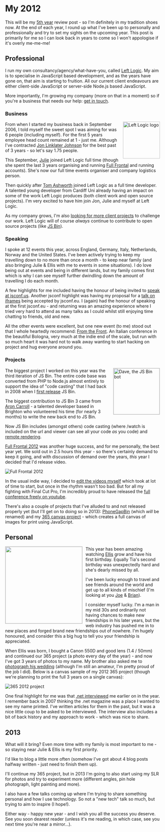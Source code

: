 # My 2012

This will be my [5th year](http://remysharp.com/tag/newyear/) review post - so I'm definitely in my tradition shoes now. At the end of each year, I round up what I've been up to personally and professionally and try to set my sights on the upcoming year. This post is primarily for me so I can look back in years to come so I won't appologise if it's overly me-me-me!

## Professional

I run my own consultancy/agency/what-have-you, called [Left Logic](http://leftlogic.com). My aim is to specialise in JavaScript based development, and as the years have gone on, that aim is starting to fruition. All our current client endeavours are either client-side JavaScript or server-side Node.js based JavaScript.

More importantly, I'm growing my company (more on that in a moment) so if you're a business that needs our help: [get in touch](http://leftlogic.com/contact).

### Business

<img src="http://remysharp.com/images/logo-512.png" alt="Left Logic logo" title="Left Logic logo" style="float: right; margin-left: 10px; margin-bottom: 10px; height: 120px;">From when I started my business back in September 2006, I told myself the sweet spot I was aiming for was 6 people (including myself). For the first 5 years employee head count remained at 1 - just me. Although I've contracted [Jon Linklater Johnson](http://twitter.com/binarytales) for the best past of 3 years - so let's say 1.75 people.

This September, [Julie](http://twitter.com/julieanne) joined Left Logic full time (though she spent the last 3 years organising and running [Full Frontal](http://full-frontal.org) and running accounts). She's now our full time events organiser and company logistics person.

Then quickly after [Tom Ashworth](http://phuu.net/about.html) joined Left Logic as a full time developer. A talented young developer from Cardiff Uni already having an impact on some of the work Left Logic produces (both client work and open source projects). I'm very excited to have him join Jon, Julie and myself at Left Logic.

As my company grows, I'm also [looking for more client projects](http://leftlogic.com/contact) to challenge our work. Left Logic will of course *always* continue to contribute to open source projects (like [JS Bin](http://jsbin.com)).

### Speaking

I spoke at 12 events this year, across England, Germany, Italy, Netherlands, Norway and the United States. I've been actively trying to keep my travelling down to no more than once a month - to keep near family (and also bringing Julie & Ellis with me to events in some situations). I do love being out at events and being in different lands, but my family comes first which is why I can see myself further dwindling down the amount of travelling I do each month.

A few highlights for me included having the honour of being invited to [speak at jsconf.us](http://2012.jsconf.us/). Another jsconf highlight was having my proposal for a [talk on iframes](http://www.youtube.com/watch?v=y4lBEZTThvg) being accepted by jsconf.eu. I (again) had the honour of speaking at the first jsconf.eu - and returning was an amazing experience where I tried very hard to attend as many talks as I could whilst still enjoying time chatting to friends, old and new.

All the other events were excellent, but one new event (to me) stood out that I whole heartedly recommend: [From the Front](http://2012.fromthefront.it/). An Italian conference in the beautiful Bologna, very much at the indie end of the scale, but run with so much heart it was hard not to walk away wanting to start hacking on project and hug everyone around you.

### Projects

<img src="http://jsbin.com/images/logo.png" alt="Dave, the JS Bin bot" title="My name is Dave" style="float: right; margin-left: 10px; margin-bottom: 10px; height: 150px; border: 1px solid #ccc;">The biggest project I worked on this year was the third iteration of JS Bin. The entire code base was converted from PHP to Node.js almost entirely to support the idea of "code casting" that I had back in 2008 when I [first release](http://remysharp.com/2008/10/06/js-bin-for-collaborative-javascript-debugging/) JS Bin. 

The biggest contribution to JS Bin 3 came from [Aron Carroll](http://aroncarroll.com/) - a talented developer based in Brighton who volunteered his time (for nearly 3 months) to write the new back end to JS Bin.

Now JS Bin includes (amongst others) code casting (where /watch is included on the url and viewer can see all your code *as* you code) and [remote rendering](http://www.youtube.com/watch?v=eDFGrqjjyLk).

[Full Frontal 2012](http://2012.full-frontal.org) was another huge success, and for me personally, the best year yet. We sold out in 2.5 hours this year - so there's certainly demand to keep it going, and with discussion of demand over the years, *this* year I decided that I'd release video.

![Full Frontal 2012](http://remysharp.com/images/ff-2012.jpg)

In the usual indie way, I decided to [edit the videos myself](http://www.youtube.com/watch?v=dnfu1TFDDmg) which took at lot of time to start, but once in the rhythm wasn't too bad. But for all my fighting with Final Cut Pro, I'm incredibly proud to have released the [full conference freely on youtube](http://www.youtube.com/playlist?list=PLXmT1r4krsTrXThZIxcnzogf_YLOHRUZv&feature=view_all).

There's also a couple of projects that I've alluded to and not released properly yet (but I'll get on to doing so in 2013): [PhoneGapBin](http://www.youtube.com/watch?v=vsmJq7tU_2o) (which *will* be renamed) and my [365 canvas project](https://twitter.com/rem/status/285715164655935488) - which creates a full canvas of images for print using JavaScript.

## Personal

<img src="http://remysharp.com/images/ellis-1.jpg" style="float: left; margin-right: 10px; margin-bottom: 10px; height: 250px; border: 1px solid #ccc;">This year has been amazing watching [Ellis](http://remysharp.com/ellis) grow and have his first birthday. Equally Tia's second birthday was unexpectedly hard and she's dearly missed by all.

I've been lucky enough to travel and see friends around the world and get up to all kinds of mischief (I'm looking at you [Joe](http://twitter.com/joemccann) & [Brian](http://twitter.com/brianleroux)). 

I consider myself lucky. I'm a man in my mid 30s and ordinarily not having chances to make new friendships in his later years, but the web industry has pushed me in to new places and forged brand new friendships out of nowhere. I'm hugely honoured, and consider this a big hug to tell you your friendship is appreciated.

When Ellis was born, I bought a Canon 550D and good lens (1.4 / 50mm) and continued our 365 project (a photo every day of the year) - and now I've got 3 years of photos to my name. My brother also asked me to [photograph his wedding](http://www.flickr.com/photos/remysharp/8002601030/in/set-72157631573091383) (although I'm still an amateur, I'm pretty proud of the job I did). Below is a canvas sample of my 2012 365 project (though we're planning to print the full 3 years on a single canvas):

![365 2012 project](http://remysharp.com/images/canvas-2012.jpg)

One final highlight for me was that [.net interviewed](http://www.netmagazine.com/interviews/remy-sharp-learning-breaking-stuff) me earlier on in the year. I remember back in 2007 thinking the .net magazine was a place I wanted to see my name printed. I've written articles for them in the past, but it was a nice little coup to be asked to be interviewed. The interview also includes a bit of back history and my approach to work - which was nice to share.

## 2013

What will it bring? Even more time with my family is most important to me - so staying near Julie & Ellis is my first priority.

I'd like to blog a little more often (somehow I've got about 4 blog posts halfway written - just need to finish them up).

I'll continue my 365 project, but in 2013 I'm going to also start using my SLR for photos and try to experiment more (different angles, pin hole photograph, light painting and more).

I also have a few talks coming up where I'm trying to share something personal and how I use technology. So not a "new tech" talk so much, but trying to aim to inspire (I hope!).

Either way - happy new year - and I wish you all the success you deserve. See you soon dearest reader (unless it's me reading, in which case, see you next time you're near a mirror...).